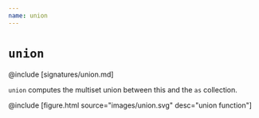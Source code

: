 ```yaml
---
name: union
---
```


# `union`

@include [signatures/union.md]

`union` computes the multiset union between this and the `as` collection.

@include [figure.html source="images/union.svg" desc="union function"]

